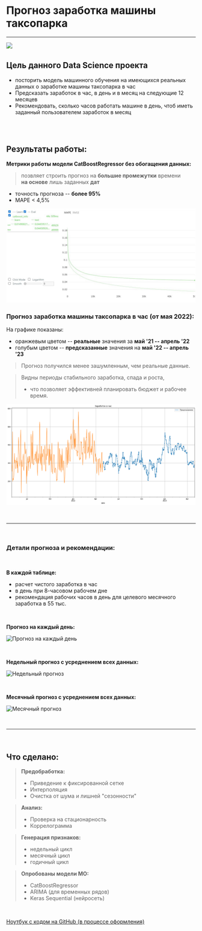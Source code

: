 **Прогноз заработка машины таксопарка**
====================================================
---------------------------------------------------------------


![](images%5Ctaxi-art_crop.jpg)


## Цель данного Data Science проекта
 * посторить модель машинного обучения на имеющихся реальных данных о заработке машины таксопарка в час
 * Предсказать заработок в час, в день и в месяц на следующие 12 месяцев
 * Рекомендовать, сколько часов работать машине в день, чтоб иметь заданный пользователем заработок в месяц


<br><br>

## Результаты работы:

**Метрики работы модели CatBoostRegressor без обогащения данных:**  
> позвляет строить прогноз на **большие промежутки** времени  
> **на основе** лишь заданных **дат**

 * точность прогноза -- **более 95%**
 * MAPE < 4,5%


![metrics base](images/CatBoostRegressor_1.jpg)

### Прогноз заработка машины таксопарка в час (от мая 2022): 

На графике показаны: 
* оранжевым цветом -- **реальные** значения за **май '21 -- апрель '22**
* голубым цветом -- **предсказанные** значения на **май '22 -- апрель '23**

> Прогноз получился менее зашумленным, чем реальные данные. 

> Видны периоды стабильного заработка, спада и роста,
> * что позволяет эффективней планировать бюджет и рабочее время.

![Прогноз на год](images/Year_prediction_1.png)

<br>

--------------------------------------------------------------- 

<br>

### **Детали прогноза и рекомендации:**
<br>

**В каждой таблице:** 
* расчет чистого заработка в час 
* в день при 8-часовом рабочем дне
* рекомендация рабочих часов в день для целевого месячного заработка в 55 тыс.

<br>

**Прогноз на каждый день:** 

![Прогноз на каждый день](images%5Crecommendations_day.jpg)

<br>

**Недельный прогноз с усреднением всех данных:** 

![Недельный прогноз](images%5Crecommendations_week.jpg)

<br>

**Месячный прогноз с усреднением всех данных:** 

![Месячный прогноз](images%5Crecommendations_month.jpg)

<br>

---------------------------------------------------------------

<br>

## Что сделано:

> **Предобработка:**
> * Приведение к фиксированной сетке 
> * Интерполяция
> * Очистка от шума и лишней "сезонности"


> **Анализ:**
> * Проверка на стационарность
> * Коррелограмма


> **Генерация признаков:**  
> * недельный цикл
> * месячный цикл
> * годичный цикл


> **Опробованы модели МО:**
> * CatBoostRegressor 
> * ARIMA (для временных рядов)
> * Keras Sequential (нейросеть)

<br>

[Ноутбук с кодом на GitHub (в процессе оформления)]()
